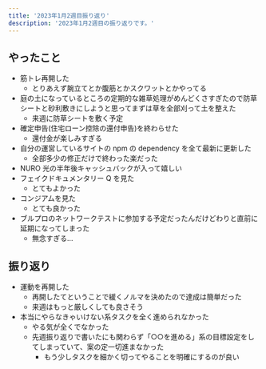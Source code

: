 ```yaml
---
title: '2023年1月2週目振り返り'
description: '2023年1月2週目の振り返りです。'
---
```


## やったこと

- 筋トレ再開した
  - とりあえず腕立てとか腹筋とかスクワットとかやってる
- 庭の土になっているところの定期的な雑草処理がめんどくさすぎたので防草シートと砂利敷きにしようと思ってまずは草を全部刈って土を整えた
  - 来週に防草シートを敷く予定
- 確定申告(住宅ローン控除の還付申告)を終わらせた
  - 還付金が楽しみすぎる
- 自分の運営しているサイトの npm の dependency を全て最新に更新した
  - 全部多少の修正だけで終わった楽だった
- NURO 光の半年後キャッシュバックが入って嬉しい
- フェイクドキュメンタリー Q を見た
  - とてもよかった
- コンジアムを見た
  - とても良かった
- ブルプロのネットワークテストに参加する予定だったんだけどわりと直前に延期になってしまった
  - 無念すぎる…

## 振り返り

- 運動を再開した
  - 再開したてということで緩くノルマを決めたので達成は簡単だった
  - 来週はもっと厳しくしても良さそう
- 本当にやらなきゃいけない系タスクを全く進められなかった
  - やる気が全くでなかった
  - 先週振り返りで書いたにも関わらず「○○を進める」系の目標設定をしてしまっていて、案の定一切進まなかった
    - もう少しタスクを細かく切ってやることを明確にするのが良い
